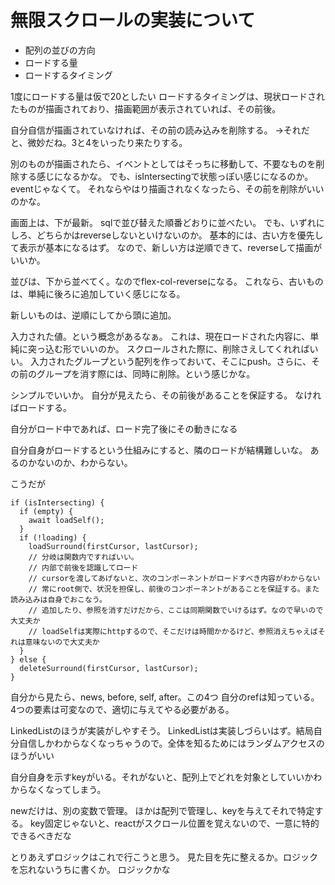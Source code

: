 
# 無限スクロールの実装について

- 配列の並びの方向
- ロードする量
- ロードするタイミング

1度にロードする量は仮で20としたい
ロードするタイミングは、現状ロードされたものが描画されており、描画範囲が表示されていれば、その前後。

自分自信が描画されていなければ、その前の読み込みを削除する。
->それだと、微妙だね。3と4をいったり来たりする。

別のものが描画されたら、イベントとしてはそっちに移動して、不要なものを削除する感じになるかな。
でも、isIntersectingで状態っぽい感じになるのか。eventじゃなくて。
それならやはり描画されなくなったら、その前を削除がいいのかな。


画面上は、下が最新。
sqlで並び替えた順番どおりに並べたい。
でも、いずれにしろ、どちらかはreverseしないといけないのか。
基本的には、古い方を優先して表示が基本になるはず。
なので、新しい方は逆順できて、reverseして描画がいいか。

並びは、下から並べてく。なのでflex-col-reverseになる。
これなら、古いものは、単純に後ろに追加していく感じになる。

新しいものは、逆順にしてから頭に追加。

入力された値。という概念があるなぁ。
これは、現在ロードされた内容に、単純に突っ込む形でいいのか。
スクロールされた際に、削除さえしてくれればいい。
入力されたグループという配列を作っておいて、そこにpush。さらに、その前のグループを消す際には、同時に削除。という感じかな。

シンプルでいいか。
自分が見えたら、その前後があることを保証する。
なければロードする。

自分がロード中であれば、ロード完了後にその動きになる

自分自身がロードするという仕組みにすると、隣のロードが結構難しいな。
あるのかないのか、わからない。

こうだが
```
if (isIntersecting) {
  if (empty) {
    await loadSelf();
  }
  if (!loading) {
    loadSurround(firstCursor, lastCursor);
    // 分岐は関数内ですればいい。
    // 内部で前後を認識してロード
    // cursorを渡してあげないと、次のコンポーネントがロードすべき内容がわからない
    // 常にroot側で、状況を担保し、前後のコンポーネントがあることを保証する。また読み込みは自身でおこなう。
    // 追加したり、参照を消すだけだから、ここは同期関数でいけるはず。なので早いので大丈夫か
    // loadSelfは実際にhttpするので、そこだけは時間かかるけど、参照消えちゃえばそれは意味ないので大丈夫か
  }
} else {
  deleteSurround(firstCursor, lastCursor);
}
```

自分から見たら、news, before, self, after。この4つ
自分のrefは知っている。
4つの要素は可変なので、適切に与えてやる必要がある。

LinkedListのほうが実装がしやすそう。
LinkedListは実装しづらいはず。結局自分自信しかわからなくなっちゃうので。全体を知るためにはランダムアクセスのほうがいい

自分自身を示すkeyがいる。それがないと、配列上でどれを対象としていいかわからなくなってしまう。

newだけは、別の変数で管理。
ほかは配列で管理し、keyを与えてそれで特定する。
key固定じゃないと、reactがスクロール位置を覚えないので、一意に特的できるべきだな



とりあえずロジックはこれで行こうと思う。
見た目を先に整えるか。ロジックを忘れないうちに書くか。
ロジックかな


